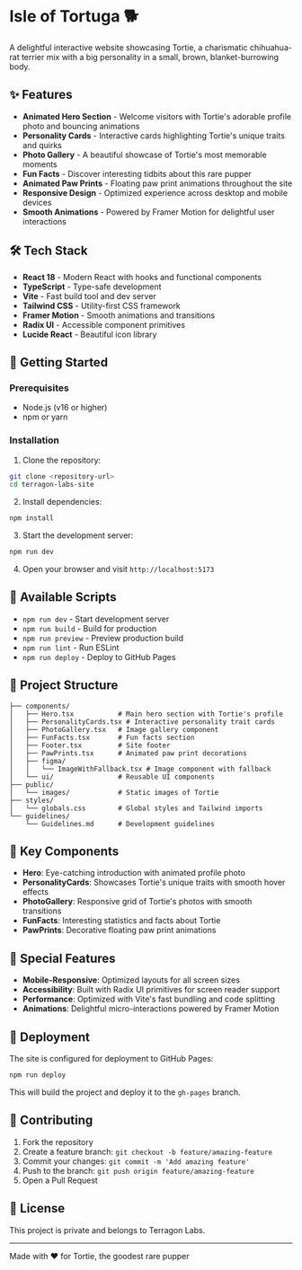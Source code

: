 # Isle of Tortuga 🐕

A delightful interactive website showcasing Tortie, a charismatic chihuahua-rat terrier mix with a big personality in a small, brown, blanket-burrowing body.

## ✨ Features

- **Animated Hero Section** - Welcome visitors with Tortie's adorable profile photo and bouncing animations
- **Personality Cards** - Interactive cards highlighting Tortie's unique traits and quirks
- **Photo Gallery** - A beautiful showcase of Tortie's most memorable moments
- **Fun Facts** - Discover interesting tidbits about this rare pupper
- **Animated Paw Prints** - Floating paw print animations throughout the site
- **Responsive Design** - Optimized experience across desktop and mobile devices
- **Smooth Animations** - Powered by Framer Motion for delightful user interactions

## 🛠️ Tech Stack

- **React 18** - Modern React with hooks and functional components
- **TypeScript** - Type-safe development
- **Vite** - Fast build tool and dev server
- **Tailwind CSS** - Utility-first CSS framework
- **Framer Motion** - Smooth animations and transitions
- **Radix UI** - Accessible component primitives
- **Lucide React** - Beautiful icon library

## 🚀 Getting Started

### Prerequisites

- Node.js (v16 or higher)
- npm or yarn

### Installation

1. Clone the repository:
```bash
git clone <repository-url>
cd terragon-labs-site
```

2. Install dependencies:
```bash
npm install
```

3. Start the development server:
```bash
npm run dev
```

4. Open your browser and visit `http://localhost:5173`

## 📜 Available Scripts

- `npm run dev` - Start development server
- `npm run build` - Build for production
- `npm run preview` - Preview production build
- `npm run lint` - Run ESLint
- `npm run deploy` - Deploy to GitHub Pages

## 🎨 Project Structure

```
├── components/
│   ├── Hero.tsx           # Main hero section with Tortie's profile
│   ├── PersonalityCards.tsx # Interactive personality trait cards
│   ├── PhotoGallery.tsx   # Image gallery component
│   ├── FunFacts.tsx       # Fun facts section
│   ├── Footer.tsx         # Site footer
│   ├── PawPrints.tsx      # Animated paw print decorations
│   ├── figma/
│   │   └── ImageWithFallback.tsx # Image component with fallback
│   └── ui/                # Reusable UI components
├── public/
│   └── images/            # Static images of Tortie
├── styles/
│   └── globals.css        # Global styles and Tailwind imports
└── guidelines/
    └── Guidelines.md      # Development guidelines
```

## 🎯 Key Components

- **Hero**: Eye-catching introduction with animated profile photo
- **PersonalityCards**: Showcases Tortie's unique traits with smooth hover effects  
- **PhotoGallery**: Responsive grid of Tortie's photos with smooth transitions
- **FunFacts**: Interesting statistics and facts about Tortie
- **PawPrints**: Decorative floating paw print animations

## 🌟 Special Features

- **Mobile-Responsive**: Optimized layouts for all screen sizes
- **Accessibility**: Built with Radix UI primitives for screen reader support
- **Performance**: Optimized with Vite's fast bundling and code splitting
- **Animations**: Delightful micro-interactions powered by Framer Motion

## 🚀 Deployment

The site is configured for deployment to GitHub Pages:

```bash
npm run deploy
```

This will build the project and deploy it to the `gh-pages` branch.

## 🤝 Contributing

1. Fork the repository
2. Create a feature branch: `git checkout -b feature/amazing-feature`
3. Commit your changes: `git commit -m 'Add amazing feature'`
4. Push to the branch: `git push origin feature/amazing-feature`
5. Open a Pull Request

## 📝 License

This project is private and belongs to Terragon Labs.

---

Made with ❤️ for Tortie, the goodest rare pupper
